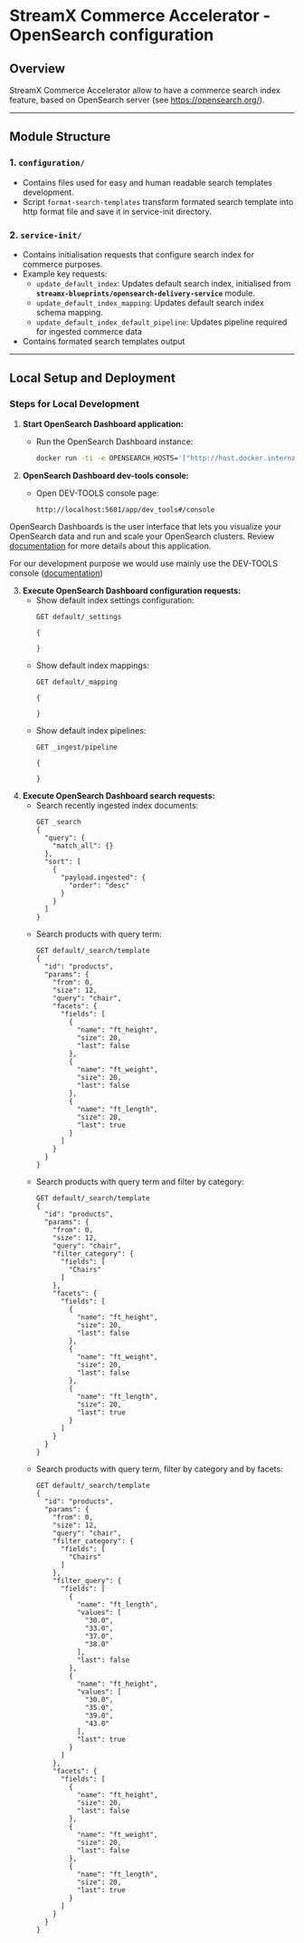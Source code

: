 # StreamX Commerce Accelerator - OpenSearch configuration

## Overview

StreamX Commerce Accelerator allow to have a commerce search index feature, based on OpenSearch server (see https://opensearch.org/).

---

## Module Structure

### 1. **`configuration/`**
- Contains files used for easy and human readable search templates development.
- Script `format-search-templates` transform formated search template into http format file and save it in service-init directory.

### 2. **`service-init/`**
- Contains initialisation requests that configure search index for commerce purposes.
- Example key requests:
    - `update_default_index`: Updates default search index, initialised from **`streamx-blueprints/opensearch-delivery-service`** module.
    - `update_default_index_mapping`: Updates default search index schema mapping.
    - `update_default_index_default_pipeline`: Updates pipeline required for ingested commerce data
- Contains formated search templates output

---

## Local Setup and Deployment

### Steps for Local Development

1. **Start OpenSearch Dashboard application:**
    - Run the OpenSearch Dashboard instance:
      ```bash
      docker run -ti -e OPENSEARCH_HOSTS='["http://host.docker.internal:9201"]' -e DISABLE_SECURITY_DASHBOARDS_PLUGIN=true -p 5601:5601 --rm --name opensearch-dashbard opensearchproject/opensearch-dashboards:2.16.0
      ```

2. **OpenSearch Dashboard dev-tools console:**
   - Open DEV-TOOLS console page:
      ```http request
      http://localhost:5601/app/dev_tools#/console
      ```
OpenSearch Dashboards is the user interface that lets you visualize your OpenSearch data and run and scale your OpenSearch clusters.
Review [documentation](https://opensearch.org/docs/latest/dashboards/) for more details about this application.

For our development purpose we would use mainly use the DEV-TOOLS console ([documentation](https://opensearch.org/docs/latest/dashboards/dev-tools/index-dev/))

3. **Execute OpenSearch Dashboard configuration requests:**
    - Show default index settings configuration:
      ```http request 
      GET default/_settings
      
      {

      }
      ```
    - Show default index mappings:
      ```http request
      GET default/_mapping
      
      {

      }
      ```
    - Show default index pipelines:
      ```http request
      GET _ingest/pipeline
      
      {
      
      }
      ```
4. **Execute OpenSearch Dashboard search requests:**
    - Search recently ingested index documents:
      ```http request
      GET _search
      {
        "query": {
          "match_all": {}
        },
        "sort": [
          {
            "payload.ingested": {
              "order": "desc"
            }
          }
        ]
      }
      ```
    - Search products with query term:
      ```http request
      GET default/_search/template         
      {
        "id": "products",
        "params": {
          "from": 0,
          "size": 12,
          "query": "chair",
          "facets": {
            "fields": [
              {
                "name": "ft_height",
                "size": 20,
                "last": false
              },
              {
                "name": "ft_weight",
                "size": 20,
                "last": false
              },
              {
                "name": "ft_length",
                "size": 20,
                "last": true
              }
            ]
          }
        }
      }
      ```
   - Search products with query term and filter by category:
     ```http request 
     GET default/_search/template            
     {
       "id": "products",
       "params": {
         "from": 0,
         "size": 12,
         "query": "chair",
         "filter_category": {
           "fields": [ 
             "Chairs" 
           ]
         }, 
         "facets": {
           "fields": [
             {
               "name": "ft_height",
               "size": 20,
               "last": false
             },
             {
               "name": "ft_weight",
               "size": 20,
               "last": false
             },
             {
               "name": "ft_length",
               "size": 20,
               "last": true
             }
           ]
         }
       }
     }
     ```
   - Search products with query term, filter by category and by facets:
     ```http request
     GET default/_search/template
     {
       "id": "products",
       "params": {
         "from": 0,
         "size": 12,
         "query": "chair",
         "filter_category": {
           "fields": [
             "Chairs"
           ]
         },
         "filter_query": {
           "fields": [
             {
               "name": "ft_length",
               "values": [
                 "30.0",
                 "33.0",
                 "37.0",
                 "38.0"
               ],
               "last": false
             },
             {
               "name": "ft_height",
               "values": [
                 "30.0",
                 "35.0",
                 "39.0",
                 "43.0"
               ],
               "last": true
             }
           ]
         },
         "facets": {
           "fields": [
             {
               "name": "ft_height",
               "size": 20,
               "last": false
             },
             {
               "name": "ft_weight",
               "size": 20,
               "last": false
             },
             {
               "name": "ft_length",
               "size": 20,
               "last": true
             }
           ]
         }
       }
     }
     ```
